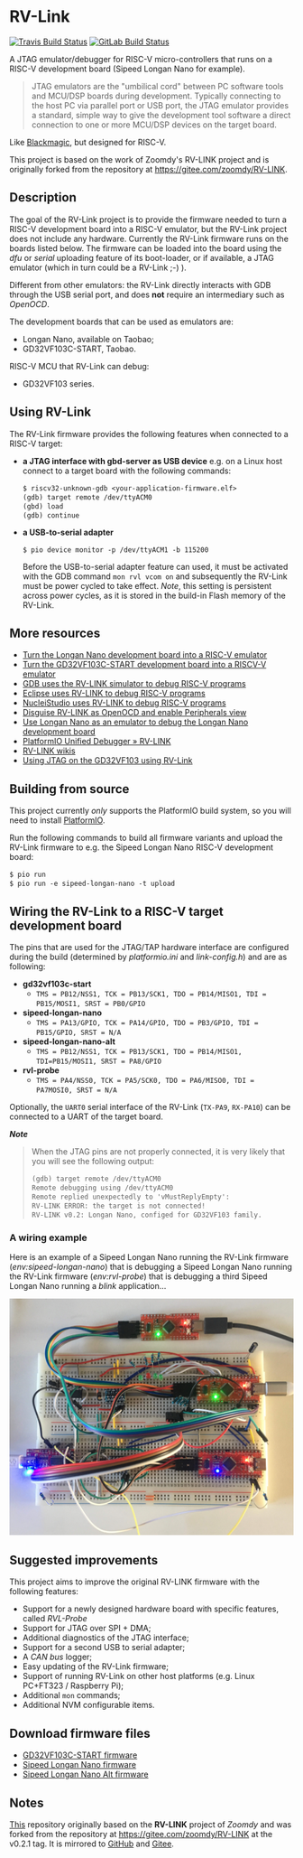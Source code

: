# RV-Link
[![Travis Build Status](https://travis-ci.com/michahoiting/rv-link.svg?branch=master)](https://travis-ci.com/michahoiting/rv-link)
[![GitLab Build Status](https://gitlab.melroy.org/micha/rv-link/badges/master/pipeline.svg)](https://gitlab.melroy.org/micha/rv-link/pipelines/latest)

A JTAG emulator/debugger for RISC-V micro-controllers that runs on a RISC-V development board (Sipeed Longan Nano for example). 

>JTAG emulators are the "umbilical cord" between PC software tools and MCU/DSP boards during development. Typically connecting to the host PC via parallel port or USB port, the JTAG emulator provides a standard, simple way to give the development tool software a direct connection to one or more MCU/DSP devices on the target board.

Like [Blackmagic](https://github.com/blacksphere/blackmagic), but designed for RISC-V.

This project is based on the work of Zoomdy's RV-LINK project and is originally forked from the repository at https://gitee.com/zoomdy/RV-LINK.

## Description
The goal of the RV-Link project is to provide the firmware needed to turn a RISC-V development board into a RISC-V emulator, but the RV-Link project does not include any hardware.
Currently the RV-Link firmware runs on the boards listed below.
The firmware can be loaded into the board using the *dfu* or *serial* uploading feature of its boot-loader, or if available, a JTAG emulator (which in turn could be a RV-Link ;-) ).

Different from other emulators: the RV-Link directly interacts with GDB through the USB serial port, and does **not** require an intermediary such as *OpenOCD*.

The development boards that can be used as emulators are:
- Longan Nano, available on Taobao;
- GD32VF103C-START, Taobao.

RISC-V MCU that RV-Link can debug:
- GD32VF103 series.

## Using RV-Link
The RV-Link firmware provides the following features when connected to a RISC-V target:
- **a JTAG interface with gbd-server as USB device**
  e.g. on a Linux host connect to a target board with the following commands:
  ```
  $ riscv32-unknown-gdb <your-application-firmware.elf>
  (gdb) target remote /dev/ttyACM0
  (gbd) load
  (gdb) continue
  ```
- **a USB-to-serial adapter**
  
  ```
  $ pio device monitor -p /dev/ttyACM1 -b 115200
  ```
  Before the USB-to-serial adapter feature can used, it must be activated with the GDB command `mon rvl vcom on` and subsequently the RV-Link must be power cycled to take effect. *Note*, this setting is persistent across power cycles, as it is stored in the build-in Flash memory of the RV-Link.

## More resources
- [Turn the Longan Nano development board into a RISC-V emulator](https://gitee.com/zoomdy/RV-LINK/wikis/%E5%B0%86%20Longan%20Nano%20%E5%BC%80%E5%8F%91%E6%9D%BF%E5%8F%98%E6%88%90%20RISC-V%20%E4%BB%BF%E7%9C%9F%E5%99%A8?sort_id=1667644)
- [Turn the GD32VF103C-START development board into a RISCV-V emulator](https://gitee.com/zoomdy/RV-LINK/wikis/%E5%B0%86%20GD32VF103C-START%20%E5%BC%80%E5%8F%91%E6%9D%BF%E5%8F%98%E6%88%90%20RISCV-V%20%E4%BB%BF%E7%9C%9F%E5%99%A8?sort_id=1667646)
- [GDB uses the RV-LINK simulator to debug RISC-V programs](https://gitee.com/zoomdy/RV-LINK/wikis/GDB%20%E4%BD%BF%E7%94%A8%20RV-LINK%20%E4%BB%BF%E7%9C%9F%E5%99%A8%E8%B0%83%E8%AF%95%20RISC-V%20%E7%A8%8B%E5%BA%8F?sort_id=1667650)
- [Eclipse uses RV-LINK to debug RISC-V programs](https://gitee.com/zoomdy/RV-LINK/wikis/Eclipse%20%E4%BD%BF%E7%94%A8%20RV-LINK%20%E8%B0%83%E8%AF%95%20RISC-V%20%E7%A8%8B%E5%BA%8F?sort_id=1667649)
- [NucleiStudio uses RV-LINK to debug RISC-V programs](https://gitee.com/zoomdy/RV-LINK/wikis/NucleiStudio%20%E4%BD%BF%E7%94%A8%20RV-LINK%20%E8%B0%83%E8%AF%95%20RISC-V%20%E7%A8%8B%E5%BA%8F?sort_id=1667651)
- [Disguise RV-LINK as OpenOCD and enable Peripherals view](https://gitee.com/zoomdy/RV-LINK/wikis/%E5%B0%86%20RV-LINK%20%E4%BC%AA%E8%A3%85%E6%88%90%20OpenOCD%EF%BC%8C%E5%90%AF%E7%94%A8%20Peripherals%20%E8%A7%86%E5%9B%BE?sort_id=1667653)
- [Use Longan Nano as an emulator to debug the Longan Nano development board](http://longan.sipeed.com/zh/get_started/rv-link.html)
- [PlatformIO Unified Debugger » RV-LINK](https://docs.platformio.org/en/latest/plus/debug-tools/rv-link.html)
- [RV-LINK wikis](https://gitee.com/zoomdy/RV-LINK/wikis)
- [Using JTAG on the GD32VF103 using RV-Link](https://gitlab.melroy.org/micha/blogs/-/blob/master/Using-JTAG-on-the-GD32VF103-using-RV-Link/Using-JTAG-on-the-GD32VF103-using-RV-Link.md)

## Building from source
This project currently *only* supports the PlatformIO build system, so you will need to install [PlatformIO](https://docs.platformio.org/en/latest/what-is-platformio.html).

Run the following commands to build all firmware variants and upload the RV-Link firmware to e.g. the Sipeed Longan Nano RISC-V development board:
```
$ pio run
$ pio run -e sipeed-longan-nano -t upload
```
## Wiring the RV-Link to a RISC-V target development board
The pins that are used for the JTAG/TAP hardware interface are configured during the build (determined by *platformio.ini* and *link-config.h*) and are as following:
- **gd32vf103c-start**
  - `TMS = PB12/NSS1, TCK = PB13/SCK1, TDO = PB14/MISO1, TDI = PB15/MOSI1, SRST = PB0/GPIO`
- **sipeed-longan-nano**
  - `TMS = PA13/GPIO, TCK = PA14/GPIO, TDO = PB3/GPIO, TDI = PB15/GPIO, SRST = N/A`
- **sipeed-longan-nano-alt**
  - `TMS = PB12/NSS1, TCK = PB13/SCK1, TDO = PB14/MISO1, TDI=PB15/MOSI1, SRST = PA8/GPIO`
- **rvl-probe**
  - `TMS = PA4/NSS0, TCK = PA5/SCK0, TDO = PA6/MISO0, TDI = PA7MOSI0, SRST = N/A`

Optionally, the `UART0` serial interface of the RV-Link (`TX-PA9`, `RX-PA10`) can be connected to a UART of the target board.

***Note***

>   When the JTAG pins are not properly connected, it is very likely that you will see the following output:
>   ```
>   (gdb) target remote /dev/ttyACM0
>   Remote debugging using /dev/ttyACM0
>   Remote replied unexpectedly to 'vMustReplyEmpty': 
>   RV-LINK ERROR: the target is not connected!
>   RV-LINK v0.2: Longan Nano, configed for GD32VF103 family.
>   ```

### A wiring example
Here is an example of a Sipeed Longan Nano running the RV-Link firmware (*env:sipeed-longan-nano*) that is debugging a Sipeed Longan Nano running the RV-Link firmware (*env:rvl-probe*) that is debugging a third Sipeed Longan Nano running a *blink* application...

<img src="docs/rvl-link.jpg" style="zoom: 80%;" />

## Suggested improvements
This project aims to improve the original RV-LINK firmware with the following features:
- Support for a newly designed hardware board with specific features, called *RVL-Probe*
- Support for JTAG over SPI + DMA;
- Additional diagnostics of the JTAG interface;
- Support for a second USB to serial adapter;
- A *CAN bus* logger;
- Easy updating of the RV-Link firmware;
- Support of running RV-Link on other host platforms (e.g. Linux PC+FT323 / Raspberry Pi);
- Additional `mon` commands;
- Additional NVM configurable items.

## Download firmware files
- [GD32VF103C-START firmware](https://gitlab.melroy.org/micha/rv-link/-/jobs/artifacts/master/download?job=build:gd32vf103c-start)
- [Sipeed Longan Nano firmware](https://gitlab.melroy.org/micha/rv-link/-/jobs/artifacts/master/download?job=build:sipeed-longan-nano)
- [Sipeed Longan Nano Alt firmware](https://gitlab.melroy.org/micha/rv-link/-/jobs/artifacts/master/download?job=build:sipeed-longan-nano-alt)

## Notes
[This](https://gitlab.melroy.org/micha/rv-link) repository originally based on the **RV-LINK** project of *Zoomdy* and was forked from the repository at https://gitee.com/zoomdy/RV-LINK at the v0.2.1 tag.
It is mirrored to [GitHub](https://github.com/michahoiting/rv-link) and [Gitee](https://gitee.com/michahoiting/rv-link).
